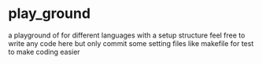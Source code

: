 # play_ground
a playground of for different languages with a setup structure
feel free to write any code here but only commit some setting files like makefile for test to make coding easier
